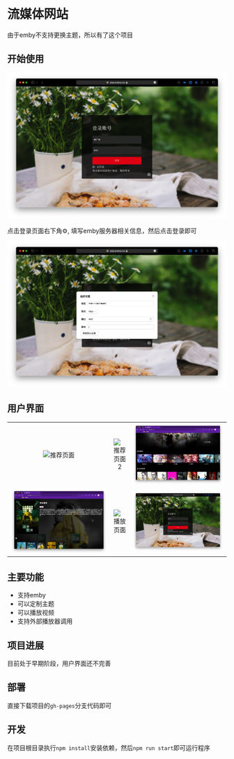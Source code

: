 # 流媒体网站

由于emby不支持更换主题，所以有了这个项目

## 开始使用
![登录页面](./doc/image/Screen-20230821@2x4.png)

点击登录页面右下角⚙️, 填写emby服务器相关信息，然后点击登录即可

![登录设置](./doc/image/Screen-20230821@2x3.png)

## 用户界面

||||
|:-:|:-:|:-:|
|![推荐页面](./doc/image/Screen-20230821@2x.png)|![推荐页面2](./doc/image/Screen-20230821@2x1.png)|![媒体列表](./doc/image/Screen-20230818@2x2.png)|
|![剧集详细](./doc/image/Screen-20230818@2x3.png)|![播放页面](./doc/image/Screen-20230818@2x4.png)|![登录页面](./doc/image/Screen-20230821@2x4.png)|
## 主要功能

- 支持emby
- 可以定制主题
- 可以播放视频
- 支持外部播放器调用

## 项目进展

目前处于早期阶段，用户界面还不完善

## 部署

直接下载项目的`gh-pages`分支代码即可

## 开发

在项目根目录执行`npm install`安装依赖，然后`npm run start`即可运行程序